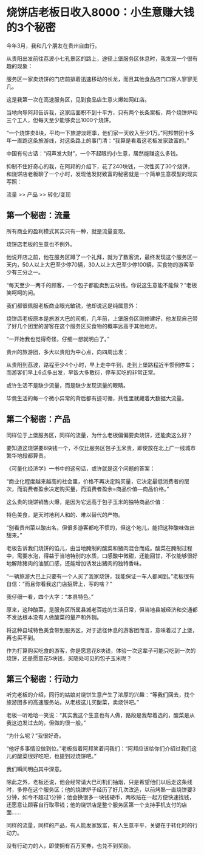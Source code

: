 # 烧饼店老板日收入8000：小生意赚大钱的3个秘密

今年3月，我和几个朋友在贵州自由行。

从贵阳出发前往荔波小七孔景区的路上，途径上堡服务区休息时，我发现一个很有趣的现象：

服务区一家卖烧饼的门店前排着迅速移动的长龙，而且其他食品店门口客人寥寥无几。

这是我第一次在高速服务区，见到食品店生意火爆如网红店。

当地向导阿邦告诉我，这家店面积不到十平方，只有两个长条案板，两个烧饼炉和三个工人，但每天至少能够卖出1000个烧饼。

“一个烧饼卖8块，平均一下旅游淡旺季，他们家一天收入至少1万。”阿邦带团十多年一直跑这条旅游线，对这条路上的事门清：“我算是看着这老板发家致富的。”

中国有句古话：“闷声发大财”，一个不起眼的小生意，居然能赚这么多钱。

抑制不住好奇心的我，在阿邦的介绍下，花了240块钱，一次性买了30个烧饼，和烧饼店老板聊了一个小时，发现他发财致富的秘密就是一个简单生意模型的现实写照：

流量 >> 产品 >> 转化/变现

## 第一个秘密：流量

所有商业的盈利模式其实只有一种，就是流量变现。

烧饼店老板的生意也不例外。

他说开店之前，他在服务区蹲了一个礼拜，就为了数客流，最终发现这个服务区一天内，50人以上大巴至少停70辆，30人以上大巴至少停100辆，买食物的游客至少有三分之一。

“每天至少一两千的顾客，一个包子都能卖到五块钱，你说这生意能不能做？”老板笑呵呵的问。

我们都很佩服老板商业眼光敏锐，他却说这是纯属意外：

 

烧饼店老板原本是旅游大巴的司机，几年前，上堡服务区刚修建好，他发现自己带了好几个团里的游客在这个服务区买食物的概率远高于其他地方。

“一开始我也觉得奇怪，仔细一想就明白了。”

贵州的旅游团，多大以贵阳为中心点，向四周出发；

从贵阳到荔波，路程至少4个小时，早上走中午到，走到上堡路程近半惯例停车；而游客们早上6点多出发，早饭大多敷衍，停车买吃的非常正常。

或许生活不是缺少流量，而是缺少发现流量的眼睛。

毕竟生活的每一个微小异常的背后都有迹可循，共性里就藏着大数据大流量。

## 第二个秘密：产品

同样位于上堡服务区，同样的流量，为什么老板偏偏要卖烧饼，还能卖这么好？

要知道这烧饼要8块钱一个，不仅比服务区包子玉米贵，即使放在北上广一线城市繁华地段都算贵。

《可量化经济学》一书中的这句话，或许就是这个问题的答案：

“商业化程度越来越高的社会里，价格不再决定购买量，它决定最低消费者的层次，而消费者盈余决定购买量，而消费者盈余=商品价值—商品价格。”

这么贵的烧饼销售火爆，是因为它远高于包子玉米的独特商品价值：

特色美食，是天时地利人和的、难以替代的产物。

“别看贵州菜以酸出名，但很多游客都吃不惯的，但这个地儿，能把这种酸味做出甜来。”

老板告诉我们烧饼的馅儿，由当地腌制的酸菜和猪肉混合而成。酸菜在腌制过程中，需要水泡，得益于当地特别的水质，口感酸中微甜，还能回甘，不仅能够很好地解除猪肉的油腻口感，还能增加诱发出猪肉的独特香味。

“一辆旅游大巴上只要有一个人买了我家烧饼，我能保证一车人都闻到。”老板很有自信：“而且你看我这门店招牌上，写的啥？”

我仔细一看，四个大字：“本县特色。”

原来，这种酸菜，是服务区所属县城老百姓的生活日常，但当地县城经济和交通都不发达根本没有人做酸菜的量产和外销。

将这种县域特色美食带到服务区，对于途径休息的游客团而言，意味着过了上堡，再也买不到。

作为打算购买吃食的游客，你是愿意花8块钱，体验一次这辈子可能只吃到一次的烧饼，还是愿意花5块钱，买随处可见的包子玉米呢？

## 第三个秘密：行动力

听完老板的介绍，同行的姑娘对烧饼生意产生了浓厚的兴趣：“等我们回去，找个旅游团多的高速服务站，从老板这儿买酸菜，卖烧饼吧。”

老板一听哈哈一笑说：“其实我这个生意也有人做，路段是我帮着选的，酸菜是从我这边发过去的，但做的很一般。”

“为什么呢？”我很好奇。

“他好多事情没做到位。”老板指着阿邦笑着问我们：“阿邦应该给你们介绍过我们这儿的酸菜很好吃吧，也提到过烧饼吧。”

我们瞬间明白其中深意。

除此之外，老板还说，他会经常请大巴司机们抽烟，只是希望他们以后走这条线时，多停在这个服务区；他的烧饼炉子经历了好几次改造，以前烤熟一直烧饼要3分钟，如今不超过1分钟；他会换很多一块钱硬币，两枚贴在一起方便快速找钱，还愿意让顾客自行取零钱；他的烧饼店是整个服务区第一个支持手机支付的店面……

同样的流量，同样的产品，有人能发家致富，有人生意平平，关键在于转化时的行动力。

没有行动力的人，即使拥有百万奖券，也兑不到奖励。

